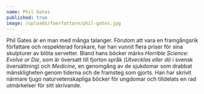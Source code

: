 ```yaml
---
name: Phil Gates
published: true
image: /uploads/foerfattare/phil-gates.jpg
---
```

Phil Gates är en man med många talanger. Förutom att vara en framgångsrik författare och respekterad forskare, har han vunnit flera priser för sina skulpturer av blöta servetter. Bland hans böcker märks _Horrible Science: Evolve or Die_, som är översatt till fjorton språk (_Utvecklas eller dö_ i svensk översättning) och _Medicine_, en genomgång av de sjukdomar som drabbat mänskligheten genom tiderna och de framsteg som gjorts. Han har skrivit närmare tjugo naturvetenskapliga böcker för ungdomar och tilldelats en rad utmärkelser för sitt skrivande.
